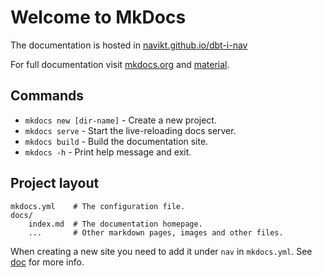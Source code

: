 # Welcome to MkDocs

The documentation is hosted in [navikt.github.io/dbt-i-nav](https://navikt.github.io/dbt-i-nav)

For full documentation visit [mkdocs.org](https://www.mkdocs.org) and [material](https://squidfunk.github.io/mkdocs-material/).

## Commands

* `mkdocs new [dir-name]` - Create a new project.
* `mkdocs serve` - Start the live-reloading docs server.
* `mkdocs build` - Build the documentation site.
* `mkdocs -h` - Print help message and exit.

## Project layout

    mkdocs.yml    # The configuration file.
    docs/
        index.md  # The documentation homepage.
        ...       # Other markdown pages, images and other files.

When creating a new site you need to add it under `nav` in `mkdocs.yml`. See [doc](https://www.mkdocs.org/user-guide/configuration/#nav) for more info.

